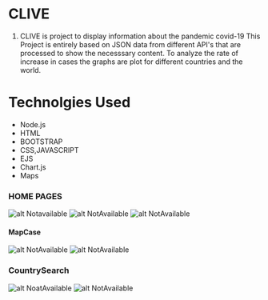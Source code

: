 # CLIVE
1. CLIVE is project to display information about the pandemic covid-19
This Project is entirely based on JSON data from different API's that are processed to show the necesssary content. To analyze the rate of increase in cases the graphs are plot for different countries and the world.
# Technolgies Used
* Node.js
* HTML
* BOOTSTRAP
* CSS,JAVASCRIPT
* EJS
* Chart.js
* Maps

### HOME PAGES 
![alt Notavailable](https://github.com/SaiVamshiKatkuri/CLIVE/blob/master/Corona-Project/public/images/Home1.jpg)
![alt NotAvailable](https://github.com/SaiVamshiKatkuri/CLIVE/blob/master/Corona-Project/public/images/Home2.jpg)
![alt NotAvailable](https://github.com/SaiVamshiKatkuri/CLIVE/blob/master/Corona-Project/public/images/Home3.jpg)
#### MapCase
![alt NotAvailable](https://github.com/SaiVamshiKatkuri/CLIVE/blob/master/Corona-Project/public/images/MapCase.jpg)
![alt NotAvailable](https://github.com/SaiVamshiKatkuri/CLIVE/blob/master/Corona-Project/public/images/Search.jpg)
### CountrySearch
![alt NoatAvailable](https://github.com/SaiVamshiKatkuri/CLIVE/blob/master/Corona-Project/public/images/Country_Search.jpg)
![alt NotAvailable](https://github.com/SaiVamshiKatkuri/CLIVE/blob/master/Corona-Project/public/images/Country_Search2.jpg)

